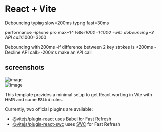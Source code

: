 # React + Vite

Debouncing
typing slow=200ms
typing fast=30ms

performance
-iphone pro max=14 letter*1000=14000
-with debouncing=3 API calls*1000=3000

Debouncing with 200ms
-if difference between 2 key strokes is <200ms - Decline API call>
-200ms make an API call
## screenshots
![image](https://github.com/anandkishorgupta/youtube/assets/85511831/54470b53-7af6-49f1-9a08-c154b9e45106)
<br>
![image](https://github.com/anandkishorgupta/youtube/assets/85511831/0b378c57-c5a3-4f0f-83ec-c1eb3b8d50ac)


This template provides a minimal setup to get React working in Vite with HMR and some ESLint rules.

Currently, two official plugins are available:

- [@vitejs/plugin-react](https://github.com/vitejs/vite-plugin-react/blob/main/packages/plugin-react/README.md) uses [Babel](https://babeljs.io/) for Fast Refresh
- [@vitejs/plugin-react-swc](https://github.com/vitejs/vite-plugin-react-swc) uses [SWC](https://swc.rs/) for Fast Refresh
